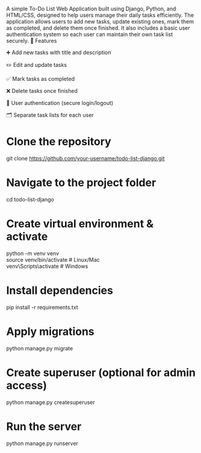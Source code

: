 A simple To-Do List Web Application built using Django, Python, and HTML/CSS, designed to help users manage their daily tasks efficiently. The application allows users to add new tasks, update existing ones, mark them as completed, and delete them once finished. It also includes a basic user authentication system so each user can maintain their own task list securely.
🚀 Features

➕ Add new tasks with title and description

✏️ Edit and update tasks

✅ Mark tasks as completed

❌ Delete tasks once finished

🔐 User authentication (secure login/logout)

🗂️ Separate task lists for each user

# Clone the repository  
git clone https://github.com/your-username/todo-list-django.git  

# Navigate to the project folder  
cd todo-list-django  

# Create virtual environment & activate  
python -m venv venv  
source venv/bin/activate   # Linux/Mac  
venv\Scripts\activate      # Windows  

# Install dependencies  
pip install -r requirements.txt  

# Apply migrations  
python manage.py migrate  

# Create superuser (optional for admin access)  
python manage.py createsuperuser  

# Run the server  
python manage.py runserver  
